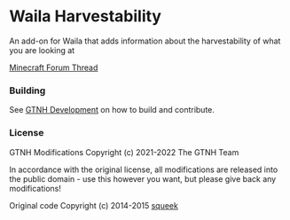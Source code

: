 Waila Harvestability
====================

An add-on for Waila that adds information about the harvestability of what you are looking at

[Minecraft Forum Thread](http://www.minecraftforum.net/forums/mapping-and-modding/minecraft-mods/1295067-waila-harvestability-how-can-i-harvest-what-im)

### Building

See [GTNH Development](https://gtnh.miraheze.org/wiki/Development) on how to build and contribute.

### License

GTNH Modifications Copyright (c) 2021-2022 The GTNH Team

In accordance with the original license, all modifications are released into the public domain - use this however you want, but please give back any modifications!

Original code Copyright (c) 2014-2015 [squeek](https://github.com/squeek502/WailaHarvestability/tree/1.7.10)